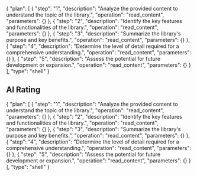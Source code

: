 {
  "plan": [
    {
      "step": "1",
      "description": "Analyze the provided content to understand the topic of the library.",
      "operation": "read_content",
      "parameters": {}
    },
    {
      "step": "2",
      "description": "Identify the key features and functionalities of the library.",
      "operation": "read_content",
      "parameters": {}
    },
    {
      "step": "3",
      "description": "Summarize the library's purpose and key benefits.",
      "operation": "read_content",
      "parameters": {}
    },
    {
      "step": "4",
      "description": "Determine the level of detail required for a comprehensive understanding.",
      "operation": "read_content",
      "parameters": {}
    },
    {
      "step": "5",
      "description": "Assess the potential for future development or expansion.",
      "operation": "read_content",
      "parameters": {}
    }
  ],
  "type": "shell"
}

## AI Rating

{
  "plan": [
    {
      "step": "1",
      "description": "Analyze the provided content to understand the topic of the library.",
      "operation": "read_content",
      "parameters": {}
    },
    {
      "step": "2",
      "description": "Identify the key features and functionalities of the library.",
      "operation": "read_content",
      "parameters": {}
    },
    {
      "step": "3",
      "description": "Summarize the library's purpose and key benefits.",
      "operation": "read_content",
      "parameters": {}
    },
    {
      "step": "4",
      "description": "Determine the level of detail required for a comprehensive understanding.",
      "operation": "read_content",
      "parameters": {}
    },
    {
      "step": "5",
      "description": "Assess the potential for future development or expansion.",
      "operation": "read_content",
      "parameters": {}
    }
  ],
  "type": "shell"
}
